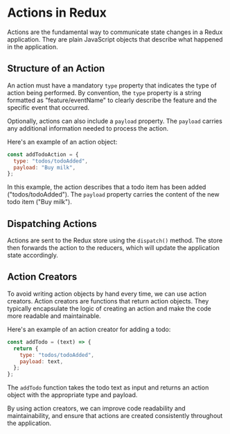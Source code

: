 # Actions in Redux

Actions are the fundamental way to communicate state changes in a Redux application. They are plain JavaScript objects that describe what happened in the application.

## Structure of an Action

An action must have a mandatory `type` property that indicates the type of action being performed. By convention, the `type` property is a string formatted as "feature/eventName" to clearly describe the feature and the specific event that occurred.

Optionally, actions can also include a `payload` property. The `payload` carries any additional information needed to process the action.

Here's an example of an action object:

```javascript
const addTodoAction = {
  type: "todos/todoAdded",
  payload: "Buy milk",
};
```

In this example, the action describes that a todo item has been added ("todos/todoAdded"). The `payload` property carries the content of the new todo item ("Buy milk").

## Dispatching Actions

Actions are sent to the Redux store using the `dispatch()` method. The store then forwards the action to the reducers, which will update the application state accordingly.

## Action Creators

To avoid writing action objects by hand every time, we can use action creators. Action creators are functions that return action objects. They typically encapsulate the logic of creating an action and make the code more readable and maintainable.

Here's an example of an action creator for adding a todo:

```javascript
const addTodo = (text) => {
  return {
    type: "todos/todoAdded",
    payload: text,
  };
};
```

The `addTodo` function takes the todo text as input and returns an action object with the appropriate type and payload.

By using action creators, we can improve code readability and maintainability, and ensure that actions are created consistently throughout the application.
